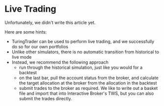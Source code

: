 # Live Trading

Unfortunately, we didn't write this article yet. 

Here are some hints:

* TuringTrader can be used to perform live trading, and we successfully do so for our own portfolios
* Unlike other simulators, there is no automatic transition from historical to live mode
* Instead, we recommend the following approach
  * run through the historical simulation, just like you would for a backtest
  * on the last bar, pull the account status from the broker, and calculate the target allocation at the broker from the allocation in the backtest
  * submit trades to the broker as required. We like to write out a basket file and import that into Interactive Broker's TWS, but you can also submit the trades directly.